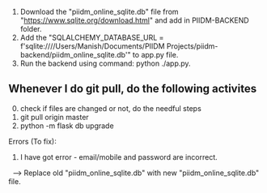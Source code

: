 1. Download the "piidm\_online\_sqlite.db" file from "https://www.sqlite.org/download.html" and add in PIIDM-BACKEND folder.
2. Add the "SQLALCHEMY\_DATABASE\_URL = f'sqlite:////Users/Manish/Documents/PIIDM Projects/piidm-backend/piidm\_online\_sqlite.db'"
   to app.py file.
3. Run the backend using command: python ./app.py.


## Whenever I  do git pull,   do the   following   activites
0. check if files are   changed  or not,  do the   needful  steps 
1. git   pull  origin   master
2. python -m flask db upgrade

Errors  (To fix):

1. I have got error - email/mobile and password are incorrect.

&nbsp; -->   Replace old "piidm\_online\_sqlite.db" with new "piidm\_online\_sqlite.db" file.


